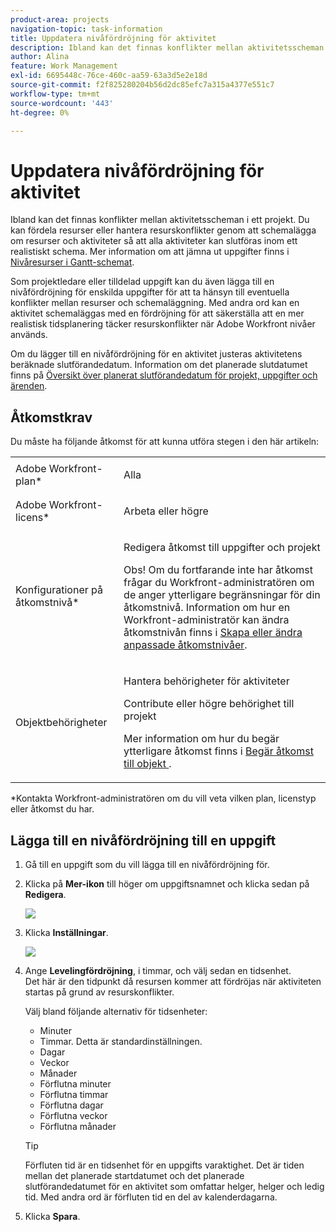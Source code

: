 ```yaml
---
product-area: projects
navigation-topic: task-information
title: Uppdatera nivåfördröjning för aktivitet
description: Ibland kan det finnas konflikter mellan aktivitetsscheman i ett projekt. Du kan fördela resurser eller hantera resurskonflikter genom att schemalägga om resurser och aktiviteter så att alla aktiviteter kan slutföras inom ett realistiskt schema. Mer information om att jämna ut uppgifter finns i Nivåresurser i Gantt-schemat.
author: Alina
feature: Work Management
exl-id: 6695448c-76ce-460c-aa59-63a3d5e2e18d
source-git-commit: f2f825280204b56d2dc85efc7a315a4377e551c7
workflow-type: tm+mt
source-wordcount: '443'
ht-degree: 0%

---
```


# Uppdatera nivåfördröjning för aktivitet

Ibland kan det finnas konflikter mellan aktivitetsscheman i ett projekt. Du kan fördela resurser eller hantera resurskonflikter genom att schemalägga om resurser och aktiviteter så att alla aktiviteter kan slutföras inom ett realistiskt schema. Mer information om att jämna ut uppgifter finns i [Nivåresurser i Gantt-schemat](../../../manage-work/gantt-chart/use-the-gantt-chart/level-resources-in-gantt.md).

Som projektledare eller tilldelad uppgift kan du även lägga till en nivåfördröjning för enskilda uppgifter för att ta hänsyn till eventuella konflikter mellan resurser och schemaläggning. Med andra ord kan en aktivitet schemaläggas med en fördröjning för att säkerställa att en mer realistisk tidsplanering täcker resurskonflikter när Adobe Workfront nivåer används.

Om du lägger till en nivåfördröjning för en aktivitet justeras aktivitetens beräknade slutförandedatum. Information om det planerade slutdatumet finns på [Översikt över planerat slutförandedatum för projekt, uppgifter och ärenden](../../../manage-work/projects/planning-a-project/project-projected-completion-date.md).

## Åtkomstkrav

Du måste ha följande åtkomst för att kunna utföra stegen i den här artikeln:

<table style="table-layout:auto"> 
 <col> 
 <col> 
 <tbody> 
  <tr> 
   <td role="rowheader">Adobe Workfront-plan*</td> 
   <td> <p>Alla</p> </td> 
  </tr> 
  <tr> 
   <td role="rowheader">Adobe Workfront-licens*</td> 
   <td> <p>Arbeta eller högre</p> </td> 
  </tr> 
  <tr> 
   <td role="rowheader">Konfigurationer på åtkomstnivå*</td> 
   <td> <p>Redigera åtkomst till uppgifter och projekt</p> <p>Obs! Om du fortfarande inte har åtkomst frågar du Workfront-administratören om de anger ytterligare begränsningar för din åtkomstnivå. Information om hur en Workfront-administratör kan ändra åtkomstnivån finns i <a href="../../../administration-and-setup/add-users/configure-and-grant-access/create-modify-access-levels.md" class="MCXref xref">Skapa eller ändra anpassade åtkomstnivåer</a>.</p> </td> 
  </tr> 
  <tr> 
   <td role="rowheader">Objektbehörigheter</td> 
   <td> <p>Hantera behörigheter för aktiviteter </p> <p>Contribute eller högre behörighet till projekt</p> <p>Mer information om hur du begär ytterligare åtkomst finns i <a href="../../../workfront-basics/grant-and-request-access-to-objects/request-access.md" class="MCXref xref">Begär åtkomst till objekt </a>.</p> </td> 
  </tr> 
 </tbody> 
</table>

&#42;Kontakta Workfront-administratören om du vill veta vilken plan, licenstyp eller åtkomst du har.

## Lägga till en nivåfördröjning till en uppgift

1. Gå till en uppgift som du vill lägga till en nivåfördröjning för.
1. Klicka på **Mer-ikon** till höger om uppgiftsnamnet och klicka sedan på **Redigera**.

   ![](assets/qs-task-edit-icon-highlighted-350x154.png)

1. Klicka **Inställningar**.

   ![](assets/leveling-delay-edit-task-nwe-350x345.png)

1. Ange **Levelingfördröjning**, i timmar, och välj sedan en tidsenhet.\
   Det här är den tidpunkt då resursen kommer att fördröjas när aktiviteten startas på grund av resurskonflikter.

   Välj bland följande alternativ för tidsenheter:

   * Minuter
   * Timmar. Detta är standardinställningen.
   * Dagar
   * Veckor
   * Månader
   * Förflutna minuter
   * Förflutna timmar
   * Förflutna dagar
   * Förflutna veckor
   * Förflutna månader

   >[!TIP]
   >
   >Förfluten tid är en tidsenhet för en uppgifts varaktighet. Det är tiden mellan det planerade startdatumet och det planerade slutförandedatumet för en aktivitet som omfattar helger, helger och ledig tid. Med andra ord är förfluten tid en del av kalenderdagarna.

1. Klicka **Spara**. 

 
